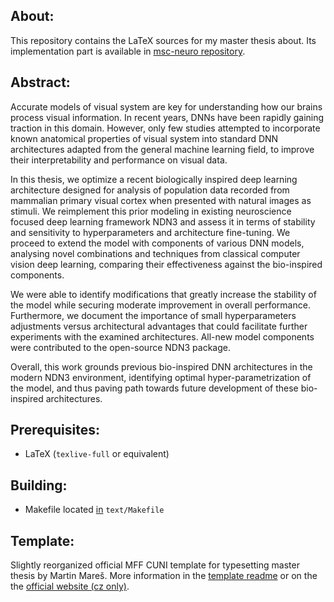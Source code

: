 ## About:
This repository contains the LaTeX sources for my master thesis about. Its implementation part is available in [msc-neuro repository](https://github.com/petrroll/msc-neuro). 

## Abstract:
Accurate models of visual system are key for understanding how our brains process visual information. In recent years, DNNs have been rapidly gaining traction in this domain. However, only few studies attempted to incorporate known anatomical properties of visual system into standard DNN architectures adapted from the general machine learning field, to improve their interpretability and performance on visual data.

In this thesis, we optimize a recent biologically inspired deep learning architecture designed for analysis of population data recorded from mammalian primary visual cortex when presented with natural images as stimuli. We reimplement this prior modeling in existing neuroscience focused deep learning framework NDN3 and assess it in terms of stability and sensitivity to hyperparameters and architecture fine-tuning. We proceed to extend the model with components of various DNN models, analysing novel combinations and techniques from classical computer vision deep learning, comparing their effectiveness against the bio-inspired components. 

We were able to identify modifications that greatly increase the stability of the model while securing moderate improvement in overall performance. Furthermore, we document the importance of small hyperparameters adjustments versus architectural advantages that could facilitate further experiments with the examined architectures. All-new model components were contributed to the open-source NDN3 package. 

Overall, this work grounds previous bio-inspired DNN architectures in the modern NDN3 environment, identifying optimal hyper-parametrization of the model, and thus paving path towards future development of these bio-inspired architectures.

## Prerequisites:
- LaTeX (`texlive-full` or equivalent)

## Building:
- Makefile located [in](https://github.com/petrroll/msc-thesis/blob/master/text/Makefile) `text/Makefile`

## Template:
Slightly reorganized official MFF CUNI template for typesetting master thesis by Martin Mareš. More information in the [template readme](https://github.com/petrroll/msc-thesis/blob/master/README_template) or on the the [official website (cz only)](http://mj.ucw.cz/vyuka/bc/pdfaq.html).